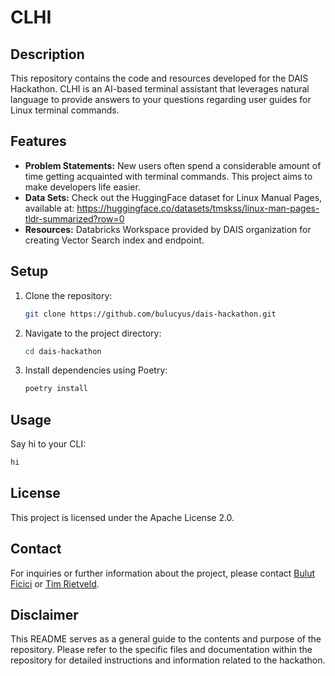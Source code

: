 # CLHI

## Description

This repository contains the code and resources developed for the DAIS Hackathon.
CLHI is an AI-based terminal assistant that leverages natural language to provide answers to your questions regarding user guides for Linux terminal commands.


## Features

- **Problem Statements:** New users often spend a considerable amount of time getting acquainted with terminal commands. This project aims to make developers life easier.
- **Data Sets:** Check out the HuggingFace dataset for Linux Manual Pages, available at: https://huggingface.co/datasets/tmskss/linux-man-pages-tldr-summarized?row=0
- **Resources:** Databricks Workspace provided by DAIS organization for creating Vector Search index and endpoint. 

## Setup

1. Clone the repository:
   ```bash
   git clone https://github.com/bulucyus/dais-hackathon.git
   ```
2. Navigate to the project directory:
   ```bash
   cd dais-hackathon
   ```
3. Install dependencies using Poetry:
   ```bash
   poetry install
   ```

## Usage

Say hi to your CLI:
   ```bash
   hi
   ```

## License

This project is licensed under the Apache License 2.0.

## Contact

For inquiries or further information about the project, please contact [Bulut Ficici](mailto:bficici@lely.com) or [Tim Rietveld](mailto:trietveld@lely.com).

## Disclaimer

This README serves as a general guide to the contents and purpose of the repository. Please refer to the specific files and documentation within the repository for detailed instructions and information related to the hackathon.

